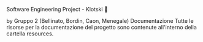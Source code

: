 Software Engineering Project - Klotski 🧩

by Gruppo 2 (Bellinato, Bordin, Caon, Menegale)
Documentazione
Tutte le risorse per la documentazione del progetto sono contenute all'interno della cartella resources.
